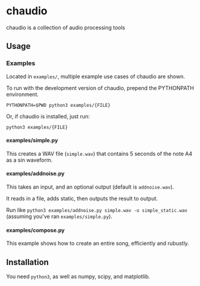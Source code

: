 # chaudio

chaudio is a collection of audio processing tools


## Usage

### Examples

Located in `examples/`, multiple example use cases of chaudio are shown.

To run with the development version of chaudio, prepend the PYTHONPATH environment.

`PYTHONPATH=$PWD python3 examples/{FILE}`

Or, if chaudio is installed, just run:

`python3 examples/{FILE}`

#### examples/simple.py

This creates a WAV file (`simple.wav`) that contains 5 seconds of the note A4 as a sin waveform.

#### examples/addnoise.py

This takes an input, and an optional output (default is `addnoise.wav`). 

It reads in a file, adds static, then outputs the result to output.

Run like `python3 examples/addnoise.py simple.wav -o simple_static.wav` (assuming you've ran `examples/simple.py`).


#### examples/compose.py

This example shows how to create an entire song, efficiently and rubustly.


## Installation

You need `python3`, as well as numpy, scipy, and matplotlib.


